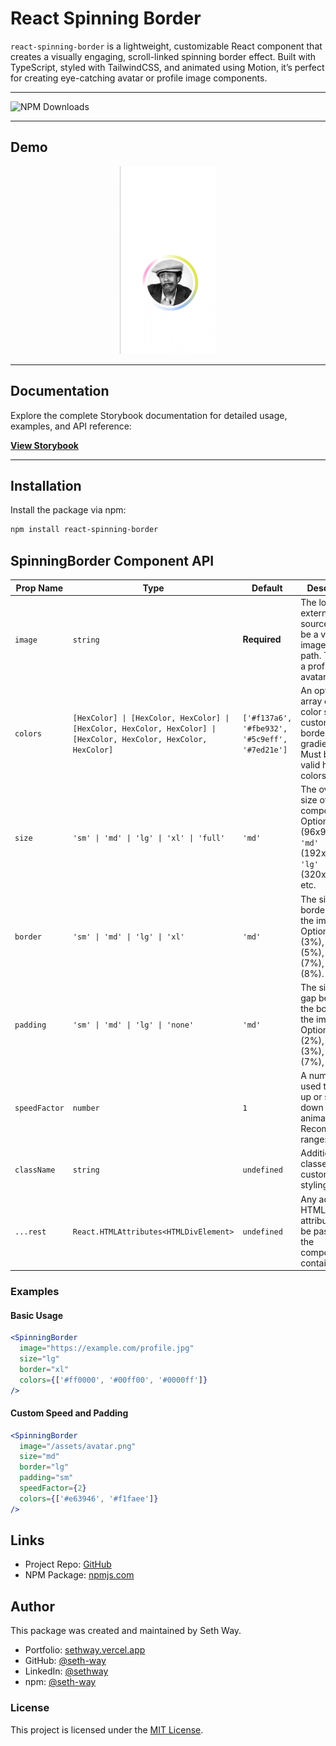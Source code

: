 # React Spinning Border

`react-spinning-border` is a lightweight, customizable React component that creates a visually engaging, scroll-linked spinning border effect. Built with TypeScript, styled with TailwindCSS, and animated using Motion, it’s perfect for creating eye-catching avatar or profile image components.

---

![NPM Downloads](https://img.shields.io/npm/dw/react-spinning-border)


---

## Demo

<div align="center">
  <img src="https://raw.githubusercontent.com/seth-way/react-spinning-border/refs/heads/master/demo-assets/react-spinning-border-demo.gif" alt="Preview of the spinning border component" height="300px" width="auto">
</div>

---

## Documentation

Explore the complete Storybook documentation for detailed usage, examples, and API reference:

[**View Storybook**](https://seth-way.github.io/react-spinning-border/?path=/docs/components-spinningborder--docs)

---

## Installation

Install the package via npm:

```bash
npm install react-spinning-border
```

## SpinningBorder Component API

| Prop Name     | Type                                                                                                               | Default                                        | Description                                                                                                 |
| ------------- | ------------------------------------------------------------------------------------------------------------------ | ---------------------------------------------- | ----------------------------------------------------------------------------------------------------------- |
| `image`       | `string`                                                                                                           | **Required**                                   | The local or external image source. Must be a valid image URL or path. Typically a profile or avatar image. |
| `colors`      | `[HexColor] \| [HexColor, HexColor] \| [HexColor, HexColor, HexColor] \| [HexColor, HexColor, HexColor, HexColor]` | `['#f137a6', '#fbe932', '#5c9eff', '#7ed21e']` | An optional array of hex color strings to customize border gradients. Must be 1 to 4 valid hex colors.      |
| `size`        | `'sm' \| 'md' \| 'lg' \| 'xl' \| 'full'`                                                                           | `'md'`                                         | The overall size of the component. Options: `'sm'` (96x96px), `'md'` (192x192px), `'lg'` (320x320px), etc.  |
| `border`      | `'sm' \| 'md' \| 'lg' \| 'xl'`                                                                                     | `'md'`                                         | The size of the border around the image. Options: `'sm'` (3%), `'md'` (5%), `'lg'` (7%), `'xl'` (8%).       |
| `padding`     | `'sm' \| 'md' \| 'lg' \| 'none'`                                                                                   | `'md'`                                         | The size of the gap between the border and the image. Options: `'sm'` (2%), `'md'` (3%), `'lg'` (7%), etc.  |
| `speedFactor` | `number`                                                                                                           | `1`                                            | A number used to speed up or slow down the spin animation. Recommended range: 0 to 10.                      |
| `className`   | `string`                                                                                                           | `undefined`                                    | Additional CSS classes for custom styling.                                                                  |
| `...rest`     | `React.HTMLAttributes<HTMLDivElement>`                                                                             | `undefined`                                    | Any additional HTML attributes to be passed to the component's container.                                   |

### Examples

#### Basic Usage

```jsx
<SpinningBorder
  image="https://example.com/profile.jpg"
  size="lg"
  border="xl"
  colors={['#ff0000', '#00ff00', '#0000ff']}
/>
```

#### Custom Speed and Padding

```jsx
<SpinningBorder
  image="/assets/avatar.png"
  size="md"
  border="lg"
  padding="sm"
  speedFactor={2}
  colors={['#e63946', '#f1faee']}
/>
```

## Links

- Project Repo: [GitHub](https://github.com/seth-way/react-spinning-border)
- NPM Package: [npmjs.com](https://www.npmjs.com/package/react-spinning-border)

## Author

This package was created and maintained by Seth Way.

- Portfolio: [sethway.vercel.app](https://sethway.vercel.app)
- GitHub: [@seth-way](https://github.com/seth-way)
- LinkedIn: [@sethway](https://www.linkedin.com/in/sethway/)
- npm: [@seth-way](https://www.npmjs.com/~seth-way)

### License

This project is licensed under the [MIT License](https://opensource.org/license/mit).
